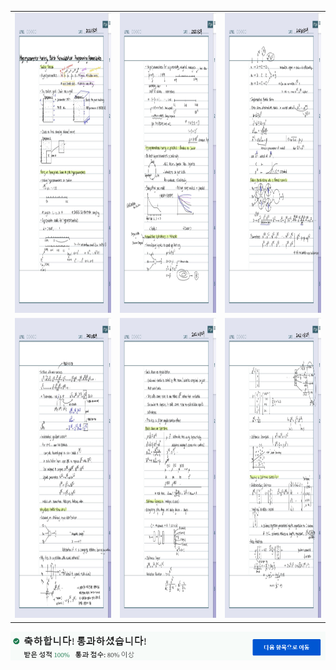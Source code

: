 
<table>
  
  <tr>
    <td><img src="https://github.com/yelim421/2021-google-ml-bootcamp/blob/81d556ad1c0983c8d13689f98438555bdbf52b32/coursera/07Hyperparameter%20tuning,%20Batch%20Normalization%20and%20Programming%20Frameworks(Week4)/7-1.jpg" width=310 height=480></td>
    <td><img src="https://github.com/yelim421/2021-google-ml-bootcamp/blob/81d556ad1c0983c8d13689f98438555bdbf52b32/coursera/07Hyperparameter%20tuning,%20Batch%20Normalization%20and%20Programming%20Frameworks(Week4)/7-2.jpg" width=310 height=480></td>
    <td><img src="https://github.com/yelim421/2021-google-ml-bootcamp/blob/81d556ad1c0983c8d13689f98438555bdbf52b32/coursera/07Hyperparameter%20tuning,%20Batch%20Normalization%20and%20Programming%20Frameworks(Week4)/7-3.jpg" width=310 height=480></td>
  </tr>
  
  <tr>
    <td><img src="https://github.com/yelim421/2021-google-ml-bootcamp/blob/81d556ad1c0983c8d13689f98438555bdbf52b32/coursera/07Hyperparameter%20tuning,%20Batch%20Normalization%20and%20Programming%20Frameworks(Week4)/7-4.jpg" width=310 height=480></td>
    <td><img src="https://github.com/yelim421/2021-google-ml-bootcamp/blob/81d556ad1c0983c8d13689f98438555bdbf52b32/coursera/07Hyperparameter%20tuning,%20Batch%20Normalization%20and%20Programming%20Frameworks(Week4)/7-5.jpg" width=310 height=480></td>
    <td><img src="https://github.com/yelim421/2021-google-ml-bootcamp/blob/81d556ad1c0983c8d13689f98438555bdbf52b32/coursera/07Hyperparameter%20tuning,%20Batch%20Normalization%20and%20Programming%20Frameworks(Week4)/7-6.jpg" width=310 height=480></td>
  </tr>
  
 </table>
 <td><img src="https://github.com/yelim421/2021-google-ml-bootcamp/blob/1160c72ff264c8bdaa1744713cb8759dea71eb57/coursera/06Optimization%20Algorithms(Week4)/week6.PNG"></td>


